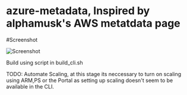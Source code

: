 # azure-metadata, Inspired by alphamusk's AWS metatdata page

#Screenshot

![Screenshot](https://github.com/freebo/azure-metadata/blob/master/azmeta.PNG)

Build using script in build_cli.sh


TODO: Automate Scaling, at this stage its neccessary to turn on scaling using ARM,PS or the Portal as setting up scaling doesn't seem to be available in the CLI.
